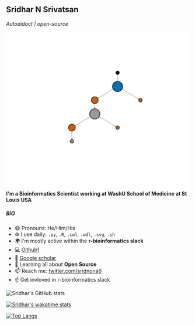 ## Sridhar N Srivatsan
_Autodidact | open-source_

<img align="left" src=anime/animation6.gif>

---

#### I'm a Bioinformatics Scientist working at WashU School of Medicine at St Louis USA


##### BIO
- 😄 Pronouns: He/Him/His
- ⚙️ I use daily: `.py`, `.R`, `.cwl`, `.wdl`, `.svg`, `.sh`
- 🌍 I'm mostly active within the **r-bioinformatics slack**
- 💻 [Github1](https://github.com/sridnona/cb_sniffer)
- 📰 [Google scholar](https://scholar.google.com/citations?user=QnzlNJ8AAAAJ&hl=en)
- 🌱 Learning all about **Open Source**
- 📫 Reach me: [twitter.com/sridnona6](https://twitter.com/sridnona6)
- ☝️ Get invloved in r-bioinformatics slack 

![Sridhar's GitHub stats](https://github-readme-stats.vercel.app/api?username=sridhar0605&show_icons=true&theme=radical)

[![Sridhar's wakatime stats](https://github-readme-stats.vercel.app/api/wakatime?username=sridhar0605)](https://github.com/sridhar0605/github-readme-stats)


[![Top Langs](https://github-readme-stats.vercel.app/api/top-langs/?username=sridhar0605&layout=compact)](https://github.com/sridhar0605/github-readme-stats)


<!--
**sridhar0605/sridhar0605** is a ✨ _special_ ✨ repository because its `README.md` (this file) appears on your GitHub profile.

Here are some ideas to get you started:

- 🔭 I’m currently working on ...
- 🌱 I’m currently learning ...
- 👯 I’m looking to collaborate on ...
- 🤔 I’m looking for help with ...
- 💬 Ask me about ...
- 📫 How to reach me: ...
- 😄 Pronouns: ...
- ⚡ Fun fact: ...
-->

